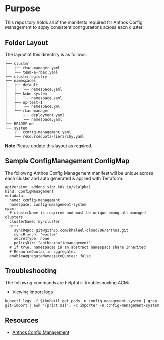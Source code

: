 # Purpose
This repository holds all of the manifests required for Anthos Config Management to apply consistent configuraitons across each cluster. 

## Folder Layout

The layout of this directory is as follows: 

```shell
├── cluster
│   ├── rbac-manager.yaml
│   └── team-a-rbac.yaml
├── clusterregistry
├── namespaces
│   ├── default
│   │   └── namespace.yaml
│   ├── kube-system
│   │   └── namespace.yaml
│   ├── np-test-1
│   │   └── namespace.yml
│   └── rbac-manager
│       ├── deployment.yaml
│       └── namespace.yaml
├── README.md
└── system
    ├── config-management.yaml
    └── resourcequota-hierarchy.yaml
```

**Note** Please update this layout as required. 

## Sample ConfigManagement ConfigMap

The following Anthos Config Management manifest will be unique across each cluster and auto generated & applied with Terraform. 

```shell
apiVersion: addons.sigs.k8s.io/v1alpha1
kind: ConfigManagement
metadata:
  name: config-management
  namespace: config-management-system
spec:
  # clusterName is required and must be unique among all managed clusters
  clusterName: my-cluster
  git:
    syncRepo: git@github.com/khaleel-cloud786/anthos.git
    syncBranch: "master"
    secretType: none
    policyDir: "anthosconfigmanagement"
  # If true, namespaces in an abstract namespace share inherited
  # ResourceQuotas in aggregate.
  enableAggregateNamespaceQuotas: false
  ```

## Troubleshooting 
The following commands are helpful in troubleshooting ACM: 

- Viewing import logs
```shell
kubectl logs -f $(kubectl get pods -n config-management-system | grep git-import | awk '{print $1}') -c importer -n config-management-system
```

## Resources
- [Anthos Config Management](https://cloud.google.com/anthos-config-management)
